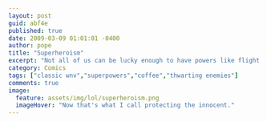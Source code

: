 ```yaml
---
layout: post
guid: abf4e
published: true
date: 2009-03-09 01:01:01 -0400
author: pope
title: "Superheroism"
excerpt: "Not all of us can be lucky enough to have powers like flight or x-ray vision. Sometimes that radioactive spider just doesn\'t bite, and you have to make do with what you\'ve got. "
category: Comics
tags: ["classic wnv","superpowers","coffee","thwarting enemies"]
comments: true 
image:
  feature: assets/img/lol/superheroism.png
  imageHover: "Now that's what I call protecting the innocent."
---
```


